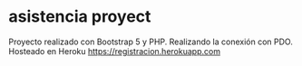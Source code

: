 # asistencia proyect
Proyecto realizado con Bootstrap 5 y PHP. Realizando la conexión con PDO. 
Hosteado en Heroku 
https://registracion.herokuapp.com

